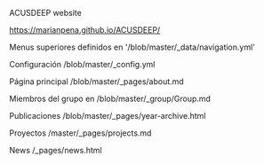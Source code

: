 
ACUSDEEP website

https://marianpena.github.io/ACUSDEEP/

Menus superiores definidos en '/blob/master/_data/navigation.yml'

Configuración /blob/master/_config.yml

Página principal /blob/master/_pages/about.md

Miembros del grupo en /blob/master/_group/Group.md

Publicaciones /blob/master/_pages/year-archive.html

Proyectos /master/_pages/projects.md

News /_pages/news.html


